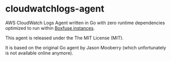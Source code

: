 # cloudwatchlogs-agent
AWS CloudWatch Logs Agent written in Go with zero runtime dependencies optimized to run within [Boxfuse instances](https://boxfuse.com).

This agent is released under the The MIT License (MIT).

It is based on the original Go agent by Jason Mooberry (which unfortunately is not available online anymore).